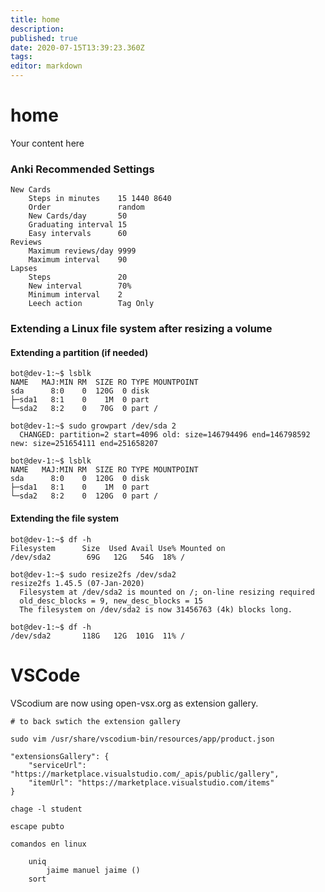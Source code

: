 ```yaml
---
title: home
description: 
published: true
date: 2020-07-15T13:39:23.360Z
tags: 
editor: markdown
---
```


# home
Your content here





### Anki Recommended Settings

```
New Cards
    Steps in minutes    15 1440 8640
    Order               random
    New Cards/day       50
    Graduating interval 15
    Easy intervals      60
Reviews
    Maximum reviews/day 9999
    Maximum interval    90
Lapses
    Steps               20
    New interval        70%
    Minimum interval    2
    Leech action        Tag Only
```



### Extending a Linux file system after resizing a volume

#### Extending a partition (if needed)

```
bot@dev-1:~$ lsblk
NAME   MAJ:MIN RM  SIZE RO TYPE MOUNTPOINT
sda      8:0    0  120G  0 disk
├─sda1   8:1    0    1M  0 part
└─sda2   8:2    0   70G  0 part /

bot@dev-1:~$ sudo growpart /dev/sda 2
  CHANGED: partition=2 start=4096 old: size=146794496 end=146798592 new: size=251654111 end=251658207

bot@dev-1:~$ lsblk
NAME   MAJ:MIN RM  SIZE RO TYPE MOUNTPOINT
sda      8:0    0  120G  0 disk
├─sda1   8:1    0    1M  0 part
└─sda2   8:2    0  120G  0 part /
```

#### Extending the file system

```
bot@dev-1:~$ df -h
Filesystem      Size  Used Avail Use% Mounted on
/dev/sda2        69G   12G   54G  18% /

bot@dev-1:~$ sudo resize2fs /dev/sda2
resize2fs 1.45.5 (07-Jan-2020)
  Filesystem at /dev/sda2 is mounted on /; on-line resizing required
  old_desc_blocks = 9, new_desc_blocks = 15
  The filesystem on /dev/sda2 is now 31456763 (4k) blocks long.

bot@dev-1:~$ df -h
/dev/sda2       118G   12G  101G  11% /
```



# VSCode 
VScodium are now using open-vsx.org as extension gallery.
```
# to back swtich the extension gallery

sudo vim /usr/share/vscodium-bin/resources/app/product.json

"extensionsGallery": {
    "serviceUrl": "https://marketplace.visualstudio.com/_apis/public/gallery",
    "itemUrl": "https://marketplace.visualstudio.com/items"
}

```


```
chage -l student

escape pubto

comandos en linux

    uniq
        jaime manuel jaime ()
    sort

```
